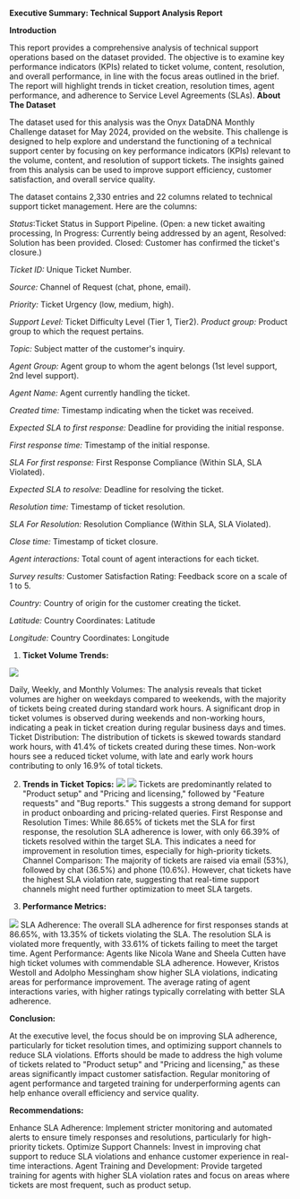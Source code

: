 **Executive Summary: Technical Support Analysis Report**

**Introduction** 

This report provides a comprehensive analysis of technical support operations based on the dataset provided. The objective is to examine key performance indicators (KPIs) related to ticket volume, content, resolution, and overall performance, in line with the focus areas outlined in the brief. The report will highlight trends in ticket creation, resolution times, agent performance, and adherence to Service Level Agreements (SLAs).
**About The Dataset**

The dataset used for this analysis was the Onyx DataDNA Monthly Challenge dataset for May 2024, provided on the website. This challenge is designed to help explore and understand the functioning of a technical support center by focusing on key performance indicators (KPIs) relevant to the volume, content, and resolution of support tickets. The insights gained from this analysis can be used to improve support efficiency, customer satisfaction, and overall service quality.

The dataset contains 2,330 entries and 22 columns related to technical support ticket management. Here are the columns:

*Status*:Ticket Status in Support Pipeline. (Open: a new ticket awaiting processing, In Progress: Currently being addressed by an agent, Resolved: Solution has been provided. Closed: Customer has confirmed the ticket's closure.)

*Ticket ID:* Unique Ticket Number.

*Source:* Channel of Request (chat, phone, email).

*Priority:* Ticket Urgency (low, medium, high).

*Support Level:* Ticket Difficulty Level (Tier 1, Tier2).
*Product group:* Product group to which the request pertains.

*Topic:* Subject matter of the customer's inquiry.

*Agent Group:* Agent group to whom the agent belongs (1st level support, 2nd level support).

*Agent Name:* Agent currently handling the ticket.

*Created time:* Timestamp indicating when the ticket was received.

*Expected SLA to first response:* Deadline for providing the initial response.

*First response time:* Timestamp of the initial response.

*SLA For first response:* First Response Compliance (Within SLA, SLA Violated).

*Expected SLA to resolve:* Deadline for resolving the ticket.

*Resolution time:* Timestamp of ticket resolution.

*SLA For Resolution:* Resolution Compliance (Within SLA, SLA Violated).

*Close time:* Timestamp of ticket closure.

*Agent interactions:* Total count of agent interactions for each ticket.

*Survey results:* Customer Satisfaction Rating: Feedback score on a scale of 1 to 5.

*Country:* Country of origin for the customer creating the ticket.	

*Latitude:* Country Coordinates: Latitude

*Longitude:* Country Coordinates: Longitude

1. **Ticket Volume Trends:**

![](TS1.jpg)

Daily, Weekly, and Monthly Volumes: The analysis reveals that ticket volumes are higher on weekdays compared to weekends, with the majority of tickets being created during standard work hours. A significant drop in ticket volumes is observed during weekends and non-working hours, indicating a peak in ticket creation during regular business days and times.
Ticket Distribution: The distribution of tickets is skewed towards standard work hours, with 41.4% of tickets created during these times. Non-work hours see a reduced ticket volume, with late and early work hours contributing to only 16.9% of total tickets.

2. **Trends in Ticket Topics:** 
![](TS2.jpg)
![](TS3.jpg)
Tickets are predominantly related to "Product setup" and "Pricing and licensing," followed by "Feature requests" and "Bug reports." This suggests a strong demand for support in product onboarding and pricing-related queries.
First Response and Resolution Times: While 86.65% of tickets met the SLA for first response, the resolution SLA adherence is lower, with only 66.39% of tickets resolved within the target SLA. This indicates a need for improvement in resolution times, especially for high-priority tickets.
Channel Comparison: The majority of tickets are raised via email (53%), followed by chat (36.5%) and phone (10.6%). However, chat tickets have the highest SLA violation rate, suggesting that real-time support channels might need further optimization to meet SLA targets.

3. **Performance Metrics:**

![](TS4.jpg)
SLA Adherence: The overall SLA adherence for first responses stands at 86.65%, with 13.35% of tickets violating the SLA. The resolution SLA is violated more frequently, with 33.61% of tickets failing to meet the target time.
Agent Performance: Agents like Nicola Wane and Sheela Cutten have high ticket volumes with commendable SLA adherence. However, Kristos Westoll and Adolpho Messingham show higher SLA violations, indicating areas for performance improvement. The average rating of agent interactions varies, with higher ratings typically correlating with better SLA adherence.

**Conclusion:**

 At the executive level, the focus should be on improving SLA adherence, particularly for ticket resolution times, and optimizing support channels to reduce SLA violations. Efforts should be made to address the high volume of tickets related to "Product setup" and "Pricing and licensing," as these areas significantly impact customer satisfaction. Regular monitoring of agent performance and targeted training for underperforming agents can help enhance overall efficiency and service quality.

**Recommendations:**

Enhance SLA Adherence: Implement stricter monitoring and automated alerts to ensure timely responses and resolutions, particularly for high-priority tickets.
Optimize Support Channels: Invest in improving chat support to reduce SLA violations and enhance customer experience in real-time interactions.
Agent Training and Development: Provide targeted training for agents with higher SLA violation rates and focus on areas where tickets are most frequent, such as product setup.







